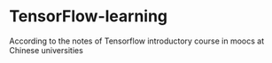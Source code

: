 # TensorFlow-learning
According to the notes of Tensorflow introductory course in moocs at Chinese universities
